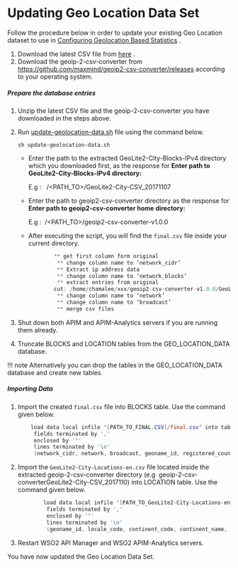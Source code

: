 # Updating Geo Location Data Set

Follow the procedure below in order to update your existing Geo Location dataset to use in [Configuring Geolocation Based Statistics](_Configuring_Geolocation_Based_Statistics_) .

1.  Download the latest CSV file from [here](http://geolite.maxmind.com/download/geoip/database/GeoLite2-City-CSV.zip) .
2.  Download the geoip-2-csv-converter from <https://github.com/maxmind/geoip2-csv-converter/releases> according to your operating system.

##### Prepare the database entries

1.  Unzip the latest CSV file and the geoip-2-csv-converter you have downloaded in the steps above.
2.  Run [update-geolocation-data.sh](/assets/attachments/103335136/103335137.sh) file using the command below.

        sh update-geolocation-data.sh

    -   Enter the path to the extracted GeoLite2-City-Blocks-IPv4 directory which you downloaded first, as the response for **Enter path to GeoLite2-City-Blocks-IPv4 directory:**

        E.g :   /&lt;PATH\_TO&gt;/GeoLite2-City-CSV\_20171107

    -   Enter the path to geoip2-csv-converter directory as the response for **Enter path to geoip2-csv-converter home directory:**

        E.g :  /&lt;PATH\_TO&gt;/geoip2-csv-converter-v1.0.0

    -   After executing the script, you will find the `final.csv` file inside your current directory.

        ``` java
                ** get first column form original
                 ** change column name to ‘network_cidr’
                 ** Extract ip address data
                 ** change column name to ‘network_blocks’
                 ** extract entries from original
                cut: /home/chamalee/xxx/geoip2-csv-converter-v1.0.0/GeoLite2-City-Blocks-IPv4-converted.csv: No such file or directory
                 ** change column name to ‘network’
                 ** change column name to ‘broadcast’
                 ** merge csv files
        ```

3.  Shut down both APIM and APIM-Analytics servers if you are running them already.
4.  Truncate BLOCKS and LOCATION tables from the GEO\_LOCATION\_DATA database.

!!! note
Alternatively you can drop the tables in the GEO\_LOCATION\_DATA database and create new tables.


##### Importing Data

1.  Import the created `final.csv` file into BLOCKS table. Use the command given below.

    ``` java
        load data local infile '[PATH_TO_FINAL.CSV]/final.csv' into table BLOCKS
         fields terminated by ','
         enclosed by '"'
         lines terminated by '\n'
         (network_cidr, network, broadcast, geoname_id, registered_country_geoname_id, represented_country_geoname_id, is_anonymous_proxy, is_satellite_provider, postal_code, latitude, longitude, network_blocks);
    ```

2.  Import the `GeoLite2-City-Locations-en.csv` file located inside the extracted geoip-2-csv-converter directory (e.g  geoip-2-csv-converterGeoLite2-City-CSV\_2017110) into LOCATION table. Use the command given below.

    ``` java
            load data local infile '[PATH_TO_GeoLite2-City-Locations-en]/GeoLite2-City-Locations-en.csv' into table LOCATION
             fields terminated by ','
             enclosed by '"'
             lines terminated by '\n'
             (geoname_id, locale_code, continent_code, continent_name, country_iso_code, country_name, subdivision_1_iso_code, subdivision_1_name, subdivision_2_iso_code, subdivision_2_name, city_name, metro_code, time_zone);
    ```

3.  Restart WSO2 API Manager and WSO2 APIM-Analytics servers.

You have now updated the Geo Location Data Set.

